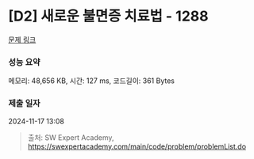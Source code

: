 # [D2] 새로운 불면증 치료법 - 1288 

[문제 링크](https://swexpertacademy.com/main/code/problem/problemDetail.do?contestProbId=AV18_yw6I9MCFAZN) 

### 성능 요약

메모리: 48,656 KB, 시간: 127 ms, 코드길이: 361 Bytes

### 제출 일자

2024-11-17 13:08



> 출처: SW Expert Academy, https://swexpertacademy.com/main/code/problem/problemList.do